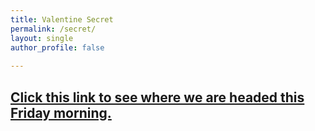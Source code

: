 ```yaml
---
title: Valentine Secret
permalink: /secret/
layout: single
author_profile: false
      
---
```



## [Click this link to see where we are headed this Friday morning.](https://www.hagabadet.se/alvstranden/)
